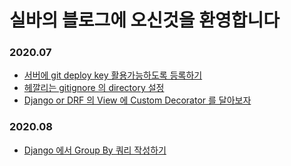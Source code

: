 # 실바의 블로그에 오신것을 환영합니다

### 2020.07

- [서버에 git deploy key 활용가능하도록 등록하기](https://github.com/Shiwoo-Park/blog/blob/master/kor/etc/git_deploy_key.md)
- [헤깔리는 gitignore 의 directory 설정](https://github.com/Shiwoo-Park/blog/blob/master/kor/etc/gitignore_dir.md)
- [Django or DRF 의 View 에 Custom Decorator 를 달아보자](https://github.com/Shiwoo-Park/blog/blob/master/kor/python/django_view_decorator.md)

### 2020.08

- [Django 에서 Group By 쿼리 작성하기](https://github.com/Shiwoo-Park/blog/blob/master/kor/python/django_groupby.md)
